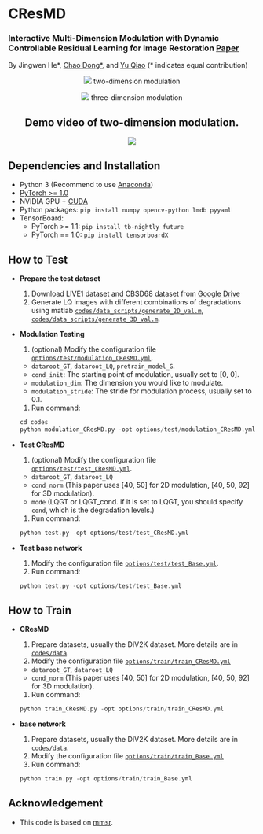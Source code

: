# CResMD

### Interactive Multi-Dimension Modulation with Dynamic Controllable Residual Learning for Image Restoration [Paper](http://www.ecva.net/papers/eccv_2020/papers_ECCV/papers/123650052.pdf)
By Jingwen He*, [Chao Dong*](https://scholar.google.com.hk/citations?user=OSDCB0UAAAAJ&hl=en), and [Yu Qiao](http://mmlab.siat.ac.cn/yuqiao/) (* indicates equal contribution)

<p align="center"> 
  
  <img src="figures/2D_modulation.png">
  two-dimension modulation
  
</p>

<p align="center">

  <img src="figures/3D_modulation.png">
  three-dimension modulation

</p>

<h2 align="center">
Demo video of two-dimension modulation.
</h2>
<p align="center">
<a href="https://www.youtube.com/watch?v=GHkGOkqf1tU" target="_blank">
<img src="figures/cover.png" >
</a></p>


## Dependencies and Installation

- Python 3 (Recommend to use [Anaconda](https://www.anaconda.com/download/#linux))
- [PyTorch >= 1.0](https://pytorch.org/)
- NVIDIA GPU + [CUDA](https://developer.nvidia.com/cuda-downloads)
- Python packages: `pip install numpy opencv-python lmdb pyyaml`
- TensorBoard:
  - PyTorch >= 1.1: `pip install tb-nightly future`
  - PyTorch == 1.0: `pip install tensorboardX`


## How to Test
- **Prepare the test dataset**
	1. Download LIVE1 dataset and CBSD68 dataset from [Google Drive](https://drive.google.com/drive/folders/1-ye2s6og03jHh5A0cjtINpOUickJEra0?usp=sharing)
	1. Generate LQ images with different combinations of degradations using matlab [`codes/data_scripts/generate_2D_val.m`](codes/data_scripts/generate_2D_val.m), [`codes/data_scripts/generate_3D_val.m`](codes/data_scripts/generate_3D_val.m).

- **Modulation Testing**
	1. (optional) Modify the configuration file [`options/test/modulation_CResMD.yml`](codes/options/test/modulation_CResMD.yml). 
	- `dataroot_GT`, `dataroot_LQ`, `pretrain_model_G`.
	- `cond_init`: The starting point of modulation, usually set to [0, 0].
	- `modulation_dim`: The dimension you would like to modulate.
	- `modulation_stride`: The stride for modulation process, usually set to 0.1.
	1. Run command:
	```c++
	cd codes
	python modulation_CResMD.py -opt options/test/modulation_CResMD.yml
	```

- **Test CResMD**
	1. (optional) Modify the configuration file [`options/test/test_CResMD.yml`](codes/options/test/test_CResMD.yml). 
	- `dataroot_GT`, `dataroot_LQ`
	- `cond_norm` (This paper uses [40, 50] for 2D modulation, [40, 50, 92] for 3D modulation).
	- `mode` (LQGT or LQGT_cond. if it is set to LQGT, you should specify `cond`, which is the degradation levels.)
	1. Run command:
	```c++
	python test.py -opt options/test/test_CResMD.yml
	```

- **Test base network**
	1. Modify the configuration file [`options/test/test_Base.yml`](codes/options/test/test_Base.yml).
	1. Run command:
	```c++
	python test.py -opt options/test/test_Base.yml
	```

## How to Train
- **CResMD**
	1. Prepare datasets, usually the DIV2K dataset. More details are in [`codes/data`](codes/data).
	1. Modify the configuration file [`options/train/train_CResMD.yml`](codes/options/train/train_CResMD.yml)
	- `dataroot_GT`, `dataroot_LQ`
	- `cond_norm` (This paper uses [40, 50] for 2D modulation, [40, 50, 92] for 3D modulation).
	1. Run command:
	```c++
	python train_CResMD.py -opt options/train/train_CResMD.yml
	```

- **base network**
	1. Prepare datasets, usually the DIV2K dataset. More details are in [`codes/data`](codes/data). 
	1. Modify the configuration file [`options/train/train_Base.yml`](codes/options/train/train_Base.yml) 
	1. Run command: 
	```c++
	python train.py -opt options/train/train_Base.yml
	```

## Acknowledgement

- This code is based on [mmsr](https://github.com/open-mmlab/mmsr).
